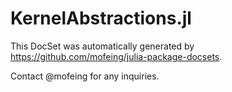 # KernelAbstractions.jl

This DocSet was automatically generated by https://github.com/mofeing/julia-package-docsets.

Contact @mofeing for any inquiries.
